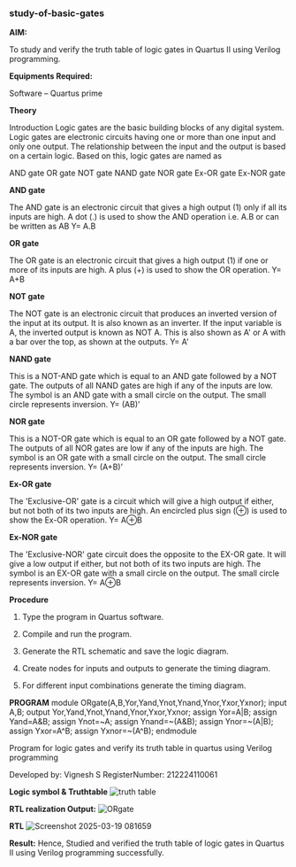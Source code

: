 ### study-of-basic-gates

**AIM:** 

To study and verify the truth table of logic gates in Quartus II using Verilog programming.

**Equipments Required:**

Software – Quartus prime 

**Theory**

Introduction Logic gates are the basic building blocks of any digital system. Logic gates are electronic circuits having one or more than one input and only one output. The relationship between the input and the output is based on a certain logic. Based on this, logic gates are named as

AND gate OR gate NOT gate NAND gate NOR gate Ex-OR gate Ex-NOR gate

**AND gate**

The AND gate is an electronic circuit that gives a high output (1) only if all its inputs are high. A dot (.) is used to show the AND operation i.e. A.B or can be written as AB
Y= A.B

**OR gate** 

The OR gate is an electronic circuit that gives a high output (1) if one or more of its inputs are high. A plus (+) is used to show the OR operation.
Y= A+B

**NOT gate**

The NOT gate is an electronic circuit that produces an inverted version of the input at its output. It is also known as an inverter. If the input variable is A, the inverted output is known as NOT A. This is also shown as A' or A with a bar over the top, as shown at the outputs.
Y= A'

**NAND gate**

This is a NOT-AND gate which is equal to an AND gate followed by a NOT gate. The outputs of all NAND gates are high if any of the inputs are low. The symbol is an AND gate with a small circle on the output. The small circle represents inversion.
Y= (AB)’

**NOR gate**

This is a NOT-OR gate which is equal to an OR gate followed by a NOT gate. The outputs of all NOR gates are low if any of the inputs are high. The symbol is an OR gate with a small circle on the output. The small circle represents inversion.
Y= (A+B)’

**Ex-OR gate**

The 'Exclusive-OR' gate is a circuit which will give a high output if either, but not both of its two inputs are high. An encircled plus sign (⊕) is used to show the Ex-OR operation.
Y= A⊕B

**Ex-NOR gate**

The 'Exclusive-NOR' gate circuit does the opposite to the EX-OR gate. It will give a low output if either, but not both of its two inputs are high. The symbol is an EX-OR gate with a small circle on the output. The small circle represents inversion.
Y= A⊕B

**Procedure** 

1.	Type the program in Quartus software.

2.	Compile and run the program.

3.	Generate the RTL schematic and save the logic diagram.

4.	Create nodes for inputs and outputs to generate the timing diagram.

5.	For different input combinations generate the timing diagram.


**PROGRAM**
module ORgate(A,B,Yor,Yand,Ynot,Ynand,Ynor,Yxor,Yxnor);
input A,B;
output Yor,Yand,Ynot,Ynand,Ynor,Yxor,Yxnor;
assign Yor=A|B;
assign Yand=A&B;
assign Ynot=~A;
assign Ynand=~(A&B);
assign Ynor=~(A|B);
assign Yxor=A^B;
assign Yxnor=~(A^B);
endmodule

Program for logic gates and verify its truth table in quartus using Verilog programming

 Developed by: Vignesh S
 RegisterNumber: 212224110061
 
**Logic symbol & Truthtable**
![truth table](https://github.com/user-attachments/assets/534ad3b8-d1aa-488b-b82a-f7765b13eb95)


**RTL realization Output:**
![ORgate](https://github.com/user-attachments/assets/878f56d3-2cf7-40f2-a684-6cd429b3ed91)


**RTL**
![Screenshot 2025-03-19 081659](https://github.com/user-attachments/assets/be120fd2-11dc-4dda-be91-ec4e69c84391)


**Result:**
Hence, Studied and verified the truth table of logic gates in Quartus II using Verilog programming successfully.


